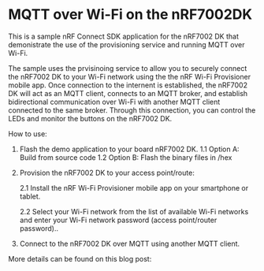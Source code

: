 # MQTT over Wi-Fi on the nRF7002DK

This is a sample nRF Connect SDK application for the nRF7002 DK that demonistrate the use of the provisioning service and running MQTT over Wi-Fi.

The sample uses the prvisinoing service to allow you to securely connect the nRF7002 DK to your Wi-Fi network using the the nRF Wi-Fi Provisioner mobile app.
Once connection to the internent is established, the nRF7002 DK will act as an MQTT client, connects to an MQTT broker, and establish bidirectional communication over Wi-Fi
with another MQTT client connected to the same broker. Through this connection, you can control the LEDs and monitor the buttons on the nRF7002 DK. 

How to use:

1.  Flash the demo application to your board nRF7002 DK.
    1.1 Option A: Build from source code
    1.2 Option B: Flash the binary files in /hex

2.  Provision the nRF7002 DK to your access point/route:

    2.1 Install the nRF Wi-Fi Provisioner mobile app on your smartphone or tablet.

    2.2 Select your Wi-Fi network from the list of available Wi-Fi networks and enter your Wi-Fi network password (access point/router password)..

3.  Connect to the nRF7002 DK over MQTT using another MQTT client.

More details can be found on this blog post: 
